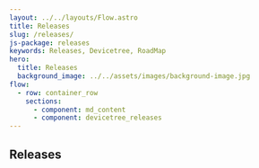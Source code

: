 ```yaml
---
layout: ../../layouts/Flow.astro
title: Releases
slug: /releases/
js-package: releases
keywords: Releases, Devicetree, RoadMap
hero:
  title: Releases
  background_image: ../../assets/images/background-image.jpg
flow:
  - row: container_row
    sections:
      - component: md_content
      - component: devicetree_releases
---
```


## Releases
